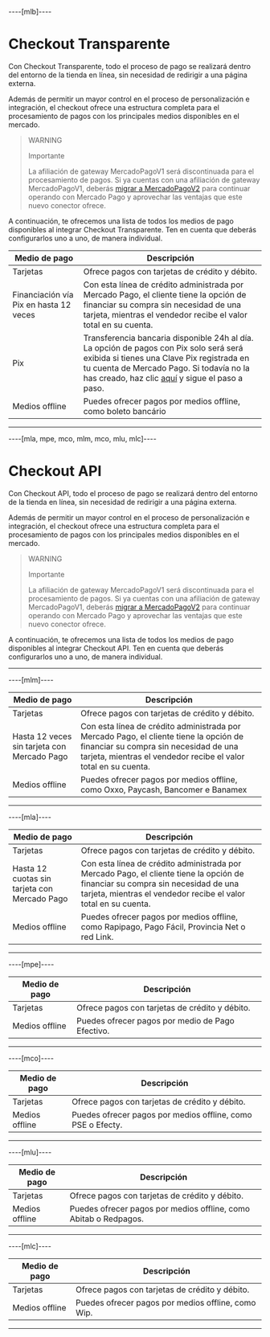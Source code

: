 ----[mlb]----
# Checkout Transparente

Con Checkout Transparente, todo el proceso de pago se realizará dentro del entorno de la tienda en línea, sin necesidad de redirigir a una página externa.

Además de permitir un mayor control en el proceso de personalización e integración, el checkout ofrece una estructura completa para el procesamiento de pagos con los principales medios disponibles en el mercado. 

> WARNING
>
> Importante
>
> La afiliación de gateway MercadoPagoV1 será discontinuada para el procesamiento de pagos. Si ya cuentas con una afiliación de gateway MercadoPagoV1, deberás [migrar a MercadoPagoV2](/developers/es/docs/vtex/how-tos/migrate-v1-v2) para continuar operando con Mercado Pago y aprovechar las ventajas que este nuevo conector ofrece.

A continuación, te ofrecemos una lista de todos los medios de pago disponibles al integrar Checkout Transparente. Ten en cuenta que deberás configurarlos uno a uno, de manera individual.


| Medio de pago | Descripción |
|---|---|
| Tarjetas | Ofrece pagos con tarjetas de crédito y débito. |
| Financiación vía Pix en hasta 12 veces | Con esta línea de crédito administrada por Mercado Pago, el cliente tiene la opción de financiar su compra sin necesidad de una tarjeta, mientras el vendedor recibe el valor total en su cuenta. |
| Pix | Transferencia bancaria disponible 24h al día. La opción de pagos con Pix solo será será exibida si tienes una Clave Pix registrada en tu cuenta de Mercado Pago. Si todavía no la has creado, haz clic [aquí](https://www.youtube.com/watch?v=60tApKYVnkA) y sigue el paso a paso. |
| Medios offline | Puedes ofrecer pagos por medios offline, como boleto bancário |

------------

----[mla, mpe, mco, mlm, mco, mlu, mlc]----
# Checkout API

Con Checkout API, todo el proceso de pago se realizará dentro del entorno de la tienda en línea, sin necesidad de redirigir a una página externa. 

Además de permitir un mayor control en el proceso de personalización e integración, el checkout ofrece una estructura completa para el procesamiento de pagos con los principales medios disponibles en el mercado. 

> WARNING
>
> Importante
>
> La afiliación de gateway MercadoPagoV1 será discontinuada para el procesamiento de pagos. Si ya cuentas con una afiliación de gateway MercadoPagoV1, deberás [migrar a MercadoPagoV2](/developers/es/docs/vtex/how-tos/migrate-v1-v2) para continuar operando con Mercado Pago y aprovechar las ventajas que este nuevo conector ofrece.

A continuación, te ofrecemos una lista de todos los medios de pago disponibles al integrar Checkout API. Ten en cuenta que deberás configurarlos uno a uno, de manera individual.

------------

----[mlm]----

| Medio de pago | Descripción |
|---|---|
| Tarjetas | Ofrece pagos con tarjetas de crédito y débito. |
| Hasta 12 veces sin tarjeta con Mercado Pago | Con esta línea de crédito administrada por Mercado Pago, el cliente tiene la opción de financiar su compra sin necesidad de una tarjeta, mientras el vendedor recibe el valor total en su cuenta. |
| Medios offline | Puedes ofrecer pagos por medios offline, como Oxxo, Paycash, Bancomer e Banamex |


------------

----[mla]----

| Medio de pago | Descripción |
|---|---|
| Tarjetas | Ofrece pagos con tarjetas de crédito y débito. |
| Hasta 12 cuotas sin tarjeta con Mercado Pago | Con esta línea de crédito administrada por Mercado Pago, el cliente tiene la opción de financiar su compra sin necesidad de una tarjeta, mientras el vendedor recibe el valor total en su cuenta. |
| Medios offline | Puedes ofrecer pagos por medios offline, como Rapipago, Pago Fácil, Provincia Net o red Link. |

------------

----[mpe]----

| Medio de pago | Descripción |
|---|---|
| Tarjetas | Ofrece pagos con tarjetas de crédito y débito. |
| Medios offline | Puedes ofrecer pagos por medio de Pago Efectivo. |

------------

----[mco]----

| Medio de pago | Descripción |
|---|---|
| Tarjetas | Ofrece pagos con tarjetas de crédito y débito. |
| Medios offline | Puedes ofrecer pagos por medios offline, como PSE o Efecty. |

------------

----[mlu]----

| Medio de pago | Descripción |
|---|---|
| Tarjetas | Ofrece pagos con tarjetas de crédito y débito. |
| Medios offline | Puedes ofrecer pagos por medios offline, como Abitab o Redpagos. |

------------

----[mlc]----

| Medio de pago | Descripción |
|---|---|
| Tarjetas | Ofrece pagos con tarjetas de crédito y débito. |
| Medios offline | Puedes ofrecer pagos por medios offline, como Wip. |

------------

